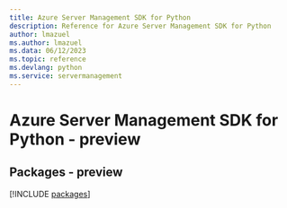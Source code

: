 ```yaml
---
title: Azure Server Management SDK for Python
description: Reference for Azure Server Management SDK for Python
author: lmazuel
ms.author: lmazuel
ms.data: 06/12/2023
ms.topic: reference
ms.devlang: python
ms.service: servermanagement
---
```

# Azure Server Management SDK for Python - preview
## Packages - preview
[!INCLUDE [packages](server-management-index.md)]